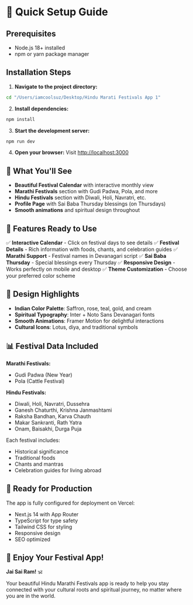 # 🚀 Quick Setup Guide

## Prerequisites
- Node.js 18+ installed
- npm or yarn package manager

## Installation Steps

1. **Navigate to the project directory:**
```bash
cd "/Users/iamcoolsuz/Desktop/Hindu Marati Festivals App 1"
```

2. **Install dependencies:**
```bash
npm install
```

3. **Start the development server:**
```bash
npm run dev
```

4. **Open your browser:**
Visit [http://localhost:3000](http://localhost:3000)

## 🎯 What You'll See

- **Beautiful Festival Calendar** with interactive monthly view
- **Marathi Festivals** section with Gudi Padwa, Pola, and more
- **Hindu Festivals** section with Diwali, Holi, Navratri, etc.
- **Profile Page** with Sai Baba Thursday blessings (on Thursdays)
- **Smooth animations** and spiritual design throughout

## 📱 Features Ready to Use

✅ **Interactive Calendar** - Click on festival days to see details
✅ **Festival Details** - Rich information with foods, chants, and celebration guides
✅ **Marathi Support** - Festival names in Devanagari script
✅ **Sai Baba Thursday** - Special blessings every Thursday
✅ **Responsive Design** - Works perfectly on mobile and desktop
✅ **Theme Customization** - Choose your preferred color scheme

## 🎨 Design Highlights

- **Indian Color Palette**: Saffron, rose, teal, gold, and cream
- **Spiritual Typography**: Inter + Noto Sans Devanagari fonts
- **Smooth Animations**: Framer Motion for delightful interactions
- **Cultural Icons**: Lotus, diya, and traditional symbols

## 📊 Festival Data Included

**Marathi Festivals:**
- Gudi Padwa (New Year)
- Pola (Cattle Festival)

**Hindu Festivals:**
- Diwali, Holi, Navratri, Dussehra
- Ganesh Chaturthi, Krishna Janmashtami
- Raksha Bandhan, Karva Chauth
- Makar Sankranti, Rath Yatra
- Onam, Baisakhi, Durga Puja

Each festival includes:
- Historical significance
- Traditional foods
- Chants and mantras
- Celebration guides for living abroad

## 🚀 Ready for Production

The app is fully configured for deployment on Vercel:
- Next.js 14 with App Router
- TypeScript for type safety
- Tailwind CSS for styling
- Responsive design
- SEO optimized

## 🎉 Enjoy Your Festival App!

**Jai Sai Ram!** 🕉️

Your beautiful Hindu Marathi Festivals app is ready to help you stay connected with your cultural roots and spiritual journey, no matter where you are in the world.
